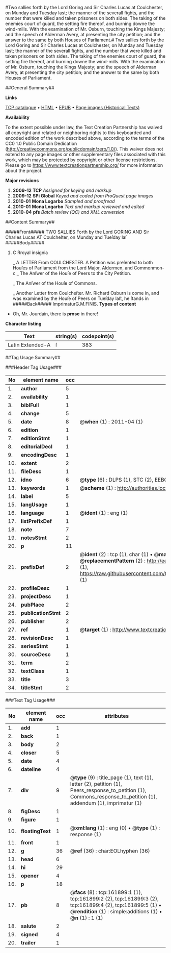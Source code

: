 #Two sallies forth by the Lord Goring and Sir Charles Lucas at Coulchester, on Munday and Tuesday last; the manner of the severall fights, and the number that were killed and taken prisoners on both sides. The taking of the enemies court of guard, the setting fire thereof, and burning downe the wind-mills. With the examination of Mr. Osburn, touching the Kings Majesty; and the speech of Alderman Avery, at presenting the city petition; and the answer to the same by both Houses of Parliament.#
Two sallies forth by the Lord Goring and Sir Charles Lucas at Coulchester, on Munday and Tuesday last; the manner of the severall fights, and the number that were killed and taken prisoners on both sides. The taking of the enemies court of guard, the setting fire thereof, and burning downe the wind-mills. With the examination of Mr. Osburn, touching the Kings Majesty; and the speech of Alderman Avery, at presenting the city petition; and the answer to the same by both Houses of Parliament.

##General Summary##

**Links**

[TCP catalogue](http://www.ota.ox.ac.uk/tcp/)  • 
[HTML](http://tei.it.ox.ac.uk/tcp/Texts-HTML/free/A88/A88777.html)  • 
[EPUB](http://tei.it.ox.ac.uk/tcp/Texts-EPUB/free/A88/A88777.epub) • 
[Page images (Historical Texts)](https://historicaltexts.jisc.ac.uk/eebo-99873483e)

**Availability**

To the extent possible under law, the Text Creation Partnership has waived all copyright and related or neighboring rights to this keyboarded and encoded edition of the work described above, according to the terms of the CC0 1.0 Public Domain Dedication (http://creativecommons.org/publicdomain/zero/1.0/). This waiver does not extend to any page images or other supplementary files associated with this work, which may be protected by copyright or other license restrictions. Please go to https://www.textcreationpartnership.org/ for more information about the project.

**Major revisions**

1. __2009-12__ __TCP__ *Assigned for keying and markup*
1. __2009-12__ __SPi Global__ *Keyed and coded from ProQuest page images*
1. __2010-01__ __Mona Logarbo__ *Sampled and proofread*
1. __2010-01__ __Mona Logarbo__ *Text and markup reviewed and edited*
1. __2010-04__ __pfs__ *Batch review (QC) and XML conversion*

##Content Summary##

#####Front#####
TWO SALLIES Forth by the Lord GORING AND Sir Charles Lucas AT Coulcheſter, on Munday and Tueſday laſ
#####Body#####

1. C Rroyal insignia

    _ A LETTER From COULCHESTER.
A Petition was preſented to both Houſes of Parliament from the Lord Major, Aldermen, and Commonmon-c
    _ The Anſwer of the Houſe of Peers to the City Petition.

    _ The Anſwer of the Houſe of Commons.

    _ Another Letter from Coulcheſter.
Mr. Richard Osburn is come in, and was examined by the Houſe of Peers on Tueſday laſt, he ſtands in 
#####Back#####
ImprimaturG.M.FINIS.
**Types of content**

  * Oh, Mr. Jourdain, there is **prose** in there!

**Character listing**


|Text|string(s)|codepoint(s)|
|---|---|---|
|Latin Extended-A|ſ|383|

##Tag Usage Summary##

###Header Tag Usage###

|No|element name|occ|attributes|
|---|---|---|---|
|1.|__author__|5||
|2.|__availability__|1||
|3.|__biblFull__|1||
|4.|__change__|5||
|5.|__date__|8| @__when__ (1) : 2011-04 (1)|
|6.|__edition__|1||
|7.|__editionStmt__|1||
|8.|__editorialDecl__|1||
|9.|__encodingDesc__|1||
|10.|__extent__|2||
|11.|__fileDesc__|1||
|12.|__idno__|6| @__type__ (6) : DLPS (1), STC (2), EEBO-CITATION (1), PROQUEST (1), VID (1)|
|13.|__keywords__|1| @__scheme__ (1) : http://authorities.loc.gov/ (1)|
|14.|__label__|5||
|15.|__langUsage__|1||
|16.|__language__|1| @__ident__ (1) : eng (1)|
|17.|__listPrefixDef__|1||
|18.|__note__|7||
|19.|__notesStmt__|2||
|20.|__p__|11||
|21.|__prefixDef__|2| @__ident__ (2) : tcp (1), char (1)  •  @__matchPattern__ (2) : ([0-9\-]+):([0-9IVX]+) (1), (.+) (1)  •  @__replacementPattern__ (2) : http://eebo.chadwyck.com/downloadtiff?vid=$1&page=$2 (1), https://raw.githubusercontent.com/textcreationpartnership/Texts/master/tcpchars.xml#$1 (1)|
|22.|__profileDesc__|1||
|23.|__projectDesc__|1||
|24.|__pubPlace__|2||
|25.|__publicationStmt__|2||
|26.|__publisher__|2||
|27.|__ref__|1| @__target__ (1) : http://www.textcreationpartnership.org/docs/. (1)|
|28.|__revisionDesc__|1||
|29.|__seriesStmt__|1||
|30.|__sourceDesc__|1||
|31.|__term__|2||
|32.|__textClass__|1||
|33.|__title__|3||
|34.|__titleStmt__|2||


###Text Tag Usage###

|No|element name|occ|attributes|
|---|---|---|---|
|1.|__add__|1||
|2.|__back__|1||
|3.|__body__|2||
|4.|__closer__|5||
|5.|__date__|4||
|6.|__dateline__|4||
|7.|__div__|9| @__type__ (9) : title_page (1), text (1), letter (2), petition (1), Peers_response_to_petition (1), Commons_response_to_petition (1), addendum (1), imprimatur (1)|
|8.|__figDesc__|1||
|9.|__figure__|1||
|10.|__floatingText__|1| @__xml:lang__ (1) : eng (0)  •  @__type__ (1) : response (1)|
|11.|__front__|1||
|12.|__g__|36| @__ref__ (36) : char:EOLhyphen (36)|
|13.|__head__|6||
|14.|__hi__|29||
|15.|__opener__|4||
|16.|__p__|18||
|17.|__pb__|8| @__facs__ (8) : tcp:161899:1 (1), tcp:161899:2 (2), tcp:161899:3 (2), tcp:161899:4 (2), tcp:161899:5 (1)  •  @__rendition__ (1) : simple:additions (1)  •  @__n__ (1) : 1 (1)|
|18.|__salute__|2||
|19.|__signed__|4||
|20.|__trailer__|1||
